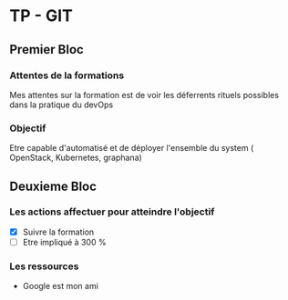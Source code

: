 # TP - GIT

## Premier Bloc

### Attentes de la formations

Mes attentes sur la formation est de voir les déferrents rituels possibles dans la pratique du devOps

### Objectif

Etre capable d'automatisé et de déployer
l'ensemble du system ( OpenStack, Kubernetes, graphana)

## Deuxieme Bloc

### Les actions affectuer pour atteindre l'objectif

- [x] Suivre la formation
- [ ] Etre impliqué à 300 %

### Les ressources

- Google est mon ami
